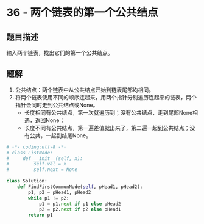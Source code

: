 # 36 - 两个链表的第一个公共结点

## 题目描述
输入两个链表，找出它们的第一个公共结点。


## 题解
1. 公共结点：两个链表中从公共结点开始到链表尾部均相同。
2. 将两个链表使用不同的顺序连起来，用两个指针分别遍历连起来的链表，两个指针会同时走到公共结点或None。
	* 长度相同有公共结点，第一次就遍历到；没有公共结点，走到尾部None相遇，返回None；
	* 长度不同有公共结点，第一遍差值就出来了，第二遍一起到公共结点；没有公共，一起到结尾None。

```python
# -*- coding:utf-8 -*-
# class ListNode:
#     def __init__(self, x):
#         self.val = x
#         self.next = None
 
class Solution:
    def FindFirstCommonNode(self, pHead1, pHead2):
        p1, p2 = pHead1, pHead2
        while p1 != p2:
            p1 = p1.next if p1 else pHead2
            p2 = p2.next if p2 else pHead1
        return p1
```